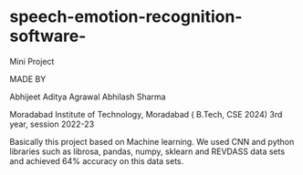 # speech-emotion-recognition-software-

Mini Project 

MADE BY

Abhijeet
Aditya Agrawal
Abhilash Sharma

Moradabad Institute of Technology, Moradabad 
( B.Tech, CSE 2024)
3rd year, session 2022-23

Basically this project based on Machine learning.
We used CNN and python libraries such as librosa, pandas, numpy, sklearn and REVDASS data sets and achieved 64% accuracy on this data sets.
